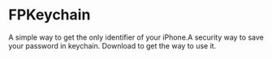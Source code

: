# FPKeychain
A simple way to get the only identifier of your iPhone.A security way to save your password in keychain. 
Download to get the way to use it.
